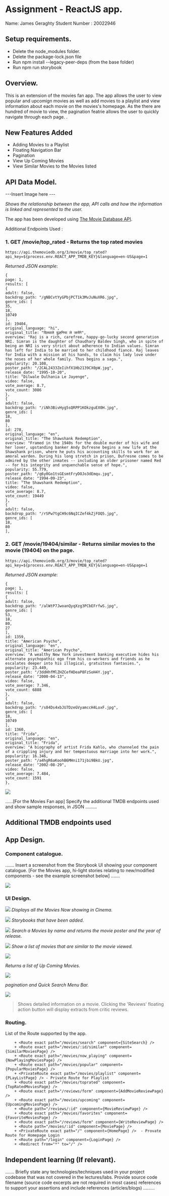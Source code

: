 # Assignment - ReactJS app.

Name: James Geraghty
Student Number : 20022946 

## Setup requirements.
+ Delete the node_modules folder.
+ Delete the package-lock.json file
+ Run npm install --legacy-peer-deps       (from the base folder)
+ Run npm run storybook

## Overview.
This is an extension of the movies fan app. The app allows the user to view popular and upcomign movies as well as add movies to a playlist and view information about each movie on the movies's homepage. As the there are hundred of movie to view, the pagination featrie allows the user to quickly navigate through each page.
.

## New Features Added
 
 + Adding Movies to a Playlist
 + Floating Navigation Bar 
 + Pagination
 + View Up Coming Movies 
 + View Similar Movies to the Movies listed 



## API Data Model.

---Insert Image here ---

*Shows the relationship between the app, API calls and how the information is linked and represented to the user.*

The app has been developed using [The Movie Database API](https://developers.themoviedb.org/3/getting-started/introduction).

Additional Endpoints Used :

### 1. GET /movie/top_rated - Returns the top rated movies 

  `https://api.themoviedb.org/3/movie/top_rated?api_key=${process.env.REACT_APP_TMDB_KEY}&language=en-US&page=1`
  
  *Returned JSON example*:
 ```
{
page: 1,
results: [
{
adult: false,
backdrop_path: "/gNBCvtYyGPbjPCT1k3MvJuNuXR6.jpg",
genre_ids: [
35,
18,
10749
],
id: 19404,
original_language: "hi",
original_title: "दिलवाले दुल्हनिया ले जायेंगे",
overview: "Raj is a rich, carefree, happy-go-lucky second generation NRI. Simran is the daughter of Chaudhary Baldev Singh, who in spite of being an NRI is very strict about adherence to Indian values. Simran has left for India to be married to her childhood fiancé. Raj leaves for India with a mission at his hands, to claim his lady love under the noses of her whole family. Thus begins a saga.",
popularity: 20.108,
poster_path: "/2CAL2433ZeIihfX1Hb2139CX0pW.jpg",
release_date: "1995-10-20",
title: "Dilwale Dulhania Le Jayenge",
video: false,
vote_average: 8.7,
vote_count: 3086
},
{
adult: false,
backdrop_path: "/iNh3BivHyg5sQRPP1KOkzguEX0H.jpg",
genre_ids: [
18,
80
],
id: 278,
original_language: "en",
original_title: "The Shawshank Redemption",
overview: "Framed in the 1940s for the double murder of his wife and her lover, upstanding banker Andy Dufresne begins a new life at the Shawshank prison, where he puts his accounting skills to work for an amoral warden. During his long stretch in prison, Dufresne comes to be admired by the other inmates -- including an older prisoner named Red -- for his integrity and unquenchable sense of hope.",
popularity: 55.779,
poster_path: "/q6y0Go1tsGEsmtFryDOJo3dEmqu.jpg",
release_date: "1994-09-23",
title: "The Shawshank Redemption",
video: false,
vote_average: 8.7,
vote_count: 19449
},
{
adult: false,
backdrop_path: "/rSPw7tgCH9c6NqICZef4kZjFOQ5.jpg",
genre_ids: [
18,
80
],
 ```
 
 
 
 ### 2. GET /movie/19404/similar - Returns similar movies to the movie (19404) on the page. 

  `https://api.themoviedb.org/3/movie/top_rated?api_key=${process.env.REACT_APP_TMDB_KEY}&language=en-US&page=1`
  
  *Returned JSON example*:
 ```
 {
page: 1,
results: [
{
adult: false,
backdrop_path: "/alWtP7JwoanQyqXzg3PCbEFrfwS.jpg",
genre_ids: [
53,
18,
80,
27
],
id: 1359,
title: "American Psycho",
original_language: "en",
original_title: "American Psycho",
overview: "A wealthy New York investment banking executive hides his alternate psychopathic ego from his co-workers and friends as he escalates deeper into his illogical, gratuitous fantasies.",
popularity: 23.449,
poster_path: "/3ddHhfMlZHZCefHDeaP8FzSoH4Y.jpg",
release_date: "2000-04-13",
video: false,
vote_average: 7.346,
vote_count: 6888
},
{
adult: false,
backdrop_path: "/s04Ds4xbJU7DzeGVyamccH4LoxF.jpg",
genre_ids: [
18,
10749
],
id: 1360,
title: "Frida",
original_language: "en",
original_title: "Frida",
overview: "A biography of artist Frida Kahlo, who channeled the pain of a crippling injury and her tempestuous marriage into her work.",
popularity: 16.346,
poster_path: "/a4hgR6aKoohB6MHni171jbi9BkU.jpg",
release_date: "2002-08-29",
video: false,
vote_average: 7.484,
vote_count: 1591
},
 
 ```
 


![][model]

......[For the Movies Fan app] Specify the additional TMDB endpoints used and show sample responses, in JSON .........

## Additional TMDB endpoints used

## App Design.

### Component catalogue.

....... Insert a screenshot from the Storybook UI showing your component catalogue. [For the Movies app, hi-light stories relating to new/modified components - see the example screenshot below] .......

![][stories]

### UI Design.


![](src/images/NowPlayingpng.png)
*Displays all the Movies Now showing in Cinema.*

![](src/images/storybookpng.png)
*Storybooks that have been added.*


![](src/images/search.png)
*Search a Movies by name and returns the movie poster and the year of release.*


![](src/images/similarMovies.png)
*Show a list of movies that are similar to the movie viewed.*


![](src/images/upComingMovies.png)

*Returns a list of Up Coming Movies.*




![](src/images/pagination.png)

*pagination and Quick Search Menu Bar.*

![][view]
>Shows detailed information on a movie. Clicking the 'Reviews' floating action button will display extracts from critic reviews.

### Routing.
List of the Route supported by the app. 

        + <Route exact path="/movies/search" component={SiteSearch} />
        + <Route exact path="/movies/:id/similar" component={SimilarMoviesPage} />
        + <Route exact path="/movies/now_playing" component={NowPlayingMoviesPage} />
        + <Route exact path="/movies/popular" component={PopularMoviesPage} />
        + <PrivateRoute exact path="/movies/playlist" component={PLayListPage} /> - Private Route for Playlist
        + <Route exact path="/movies/toprated" component={TopRatedMoviesPage} />
        + <Route exact path="/reviews/form" component={AddMovieReviewPage} />
        + <Route exact path="/movies/upcoming" component={UpcomingMoviesPage} />
        + <Route path="/reviews/:id" component={MovieReviewPage} />
        + <Route exact path="/movies/favorites" component={FavoriteMoviesPage} />
        + <Route exact path="/reviews/form" component={WriteReviewPage} />
        + <Route path="/movies/:id" component={MoviePage} />          
        + <PrivateRoute exact path="/" component={HomePage} />  - Provate Route for Homepage Login 
        + <Route path="/login" component={LoginPage} />   
        + <Redirect from="*" to="/" />

## Independent learning (If relevant).

....... Briefly state any technologies/techniques used in your project codebase that was not covered in the lectures/labs. Provide source code filename (source code excerpts are not required in most cases) references to support your assertions and include references (articles/blogs) ......... 


[model]: ./data.jpg
[view]: ./view.png
[stories]: ./storybook.png
